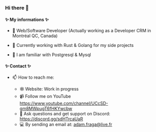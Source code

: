 ### Hi there 👋

#### ✨ My informations ✨ 


- 🔭 Web/Software Developer (Actually working as a Developer CRM in Montréal QC, Canada)
   
- 🌱 Currently working with Rust & Golang for my side projects

- 🫥 I am familiar with Postgresql & Mysql

    
#### ✨ Contact ✨ 

- 📫 How to reach me: 

  - 🕸️ Website: Work in progress
  - 📹 Follow me on YouTube https://www.youtube.com/channel/UCcSD-gm8MWpugT6fHKYwcbw
  - 🔌 Ask questions and get support on Discord: https://discord.gg/sdHTrcaUaR
  - 💻 By sending an email at: adam.fraga@live.fr
